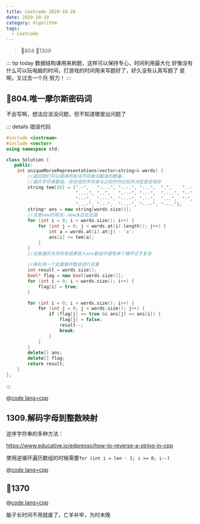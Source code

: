 ```yaml
---
title: Leetcode 2020-10-26
date: 2020-10-19
category: Algorithm
tags:
  - Leetcode
---
```


>  🎈804 🎈1309

<!-- more -->

::: tip today
数据结构课用来刷题，这样可以保持专心，时间利用最大化
好像没有什么可以玩电脑的时间，打游戏的时间用来写题好了，好久没有认真写题了
是啊，又过去一个月 努力！
:::

## 🎈804.唯一摩尔斯密码词

不会写啊，想法应该没问题，但不知道哪里出问题了

::: details 错误代码
```cpp
#include <iostream>
#include <vector>
using namespace std;

class Solution {
   public:
    int uniqueMorseRepresentations(vector<string>& words) {
        //返回我们可以获得所有词不同单词翻译的数量。
        //遍历字符串数组，将合成的字符串与之前的作比较并决定是否保存
        string tem[26] = {".-",   "-...", "-.-.", "-..",  ".",    "..-.", "--.",
                          "....", "..",   ".---", "-.-",  ".-..", "--",   "-.",
                          "---",  ".--.", "--.-", ".-.",  "...",  "-",    "..-",
                          "...-", ".--",  "-..-", "-.--", "--.."};
        string* ans = new string[words.size()];
        //注意new的用法，new永远在后面
        for (int i = 0; i < words.size(); i++) {
            for (int j = 0; j < words.at(i).length(); j++) {
                int a = words.at(i).at(j) - 'a';
                ans[i] += tem[a];
            }
        }
        //无脑遍历先将所有结果放入ans数组中避免单个循环过于复杂

        //再利用一个双重循环数组进行去重
        int result = words.size();
        bool* flag = new bool[words.size()];
        for (int i = 0; i < words.size(); i++) {
            flag[i] = true;
        }

        for (int i = 0; i < words.size(); i++) {
            for (int j = 0; j < words.size(); j++) {
                if (flag[j] == true && ans[j] == ans[i]) {
                    flag[j] = false;
                    result--;
                    break;
                }
            }
        }
        delete[] ans;
        delete[] flag;
        return result;
    }
};
```
:::


@[code lang=cpp](@/code/leetcode/804.唯一摩尔斯密码词.cpp/)

## 1309.解码字母到整数映射

逆序字符串的多种方法：

https://www.educative.io/edpresso/how-to-reverse-a-string-in-cpp

使用逆循环遍历数组的时候需要`for (int i = len - 1; i >= 0; i--)`

@[code lang=cpp](@/code/leetcode/1309.解码字母到整数映射.cpp/)

## 🎈1370

@[code lang=cpp](@/code/leetcode/.cpp/)

脑子长时间不用就废了，亡羊补牢，为时未晚
